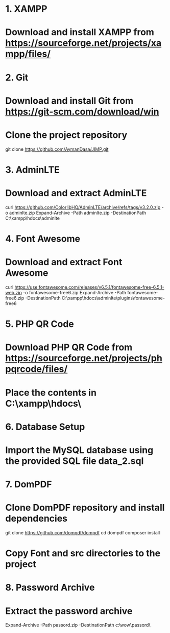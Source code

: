 # 1. XAMPP
# Download and install XAMPP from https://sourceforge.net/projects/xampp/files/

# 2. Git
# Download and install Git from https://git-scm.com/download/win
# Clone the project repository
git clone https://github.com/AymanDasa/JIMP.git

# 3. AdminLTE
# Download and extract AdminLTE
curl https://github.com/ColorlibHQ/AdminLTE/archive/refs/tags/v3.2.0.zip -o adminlte.zip
Expand-Archive -Path adminlte.zip -DestinationPath C:\xampp\hdocs\adminlte

# 4. Font Awesome
# Download and extract Font Awesome
curl https://use.fontawesome.com/releases/v6.5.1/fontawesome-free-6.5.1-web.zip -o fontawesome-free6.zip
Expand-Archive -Path fontawesome-free6.zip -DestinationPath C:\xampp\hdocs\adminlte\plugins\fontawesome-free6

# 5. PHP QR Code
# Download PHP QR Code from https://sourceforge.net/projects/phpqrcode/files/
# Place the contents in C:\xampp\hdocs\

# 6. Database Setup
# Import the MySQL database using the provided SQL file data_2.sql

# 7. DomPDF
# Clone DomPDF repository and install dependencies
git clone https://github.com/dompdf/dompdf
cd dompdf
composer install
# Copy Font and src directories to the project

# 8. Password Archive
# Extract the password archive
Expand-Archive -Path passord.zip -DestinationPath c:\wow\passord\
